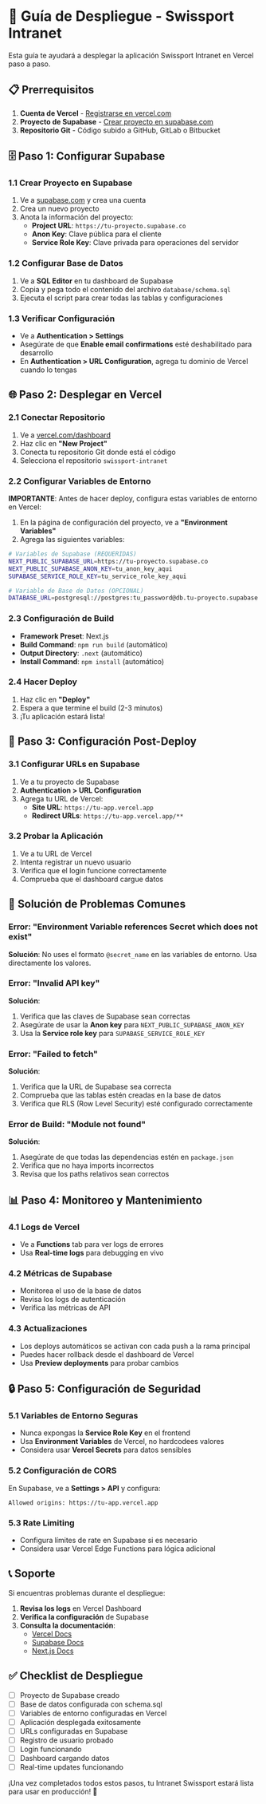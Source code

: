 # 🚀 Guía de Despliegue - Swissport Intranet

Esta guía te ayudará a desplegar la aplicación Swissport Intranet en Vercel paso a paso.

## 📋 Prerrequisitos

1. **Cuenta de Vercel** - [Registrarse en vercel.com](https://vercel.com)
2. **Proyecto de Supabase** - [Crear proyecto en supabase.com](https://supabase.com)
3. **Repositorio Git** - Código subido a GitHub, GitLab o Bitbucket

## 🗄️ Paso 1: Configurar Supabase

### 1.1 Crear Proyecto en Supabase
1. Ve a [supabase.com](https://supabase.com) y crea una cuenta
2. Crea un nuevo proyecto
3. Anota la información del proyecto:
   - **Project URL**: `https://tu-proyecto.supabase.co`
   - **Anon Key**: Clave pública para el cliente
   - **Service Role Key**: Clave privada para operaciones del servidor

### 1.2 Configurar Base de Datos
1. Ve a **SQL Editor** en tu dashboard de Supabase
2. Copia y pega todo el contenido del archivo `database/schema.sql`
3. Ejecuta el script para crear todas las tablas y configuraciones

### 1.3 Verificar Configuración
- Ve a **Authentication > Settings**
- Asegúrate de que **Enable email confirmations** esté deshabilitado para desarrollo
- En **Authentication > URL Configuration**, agrega tu dominio de Vercel cuando lo tengas

## 🌐 Paso 2: Desplegar en Vercel

### 2.1 Conectar Repositorio
1. Ve a [vercel.com/dashboard](https://vercel.com/dashboard)
2. Haz clic en **"New Project"**
3. Conecta tu repositorio Git donde está el código
4. Selecciona el repositorio `swissport-intranet`

### 2.2 Configurar Variables de Entorno
**IMPORTANTE**: Antes de hacer deploy, configura estas variables de entorno en Vercel:

1. En la página de configuración del proyecto, ve a **"Environment Variables"**
2. Agrega las siguientes variables:

```bash
# Variables de Supabase (REQUERIDAS)
NEXT_PUBLIC_SUPABASE_URL=https://tu-proyecto.supabase.co
NEXT_PUBLIC_SUPABASE_ANON_KEY=tu_anon_key_aqui
SUPABASE_SERVICE_ROLE_KEY=tu_service_role_key_aqui

# Variable de Base de Datos (OPCIONAL)
DATABASE_URL=postgresql://postgres:tu_password@db.tu-proyecto.supabase.co:5432/postgres
```

### 2.3 Configuración de Build
- **Framework Preset**: Next.js
- **Build Command**: `npm run build` (automático)
- **Output Directory**: `.next` (automático)
- **Install Command**: `npm install` (automático)

### 2.4 Hacer Deploy
1. Haz clic en **"Deploy"**
2. Espera a que termine el build (2-3 minutos)
3. ¡Tu aplicación estará lista!

## 🔧 Paso 3: Configuración Post-Deploy

### 3.1 Configurar URLs en Supabase
1. Ve a tu proyecto de Supabase
2. **Authentication > URL Configuration**
3. Agrega tu URL de Vercel:
   - **Site URL**: `https://tu-app.vercel.app`
   - **Redirect URLs**: `https://tu-app.vercel.app/**`

### 3.2 Probar la Aplicación
1. Ve a tu URL de Vercel
2. Intenta registrar un nuevo usuario
3. Verifica que el login funcione correctamente
4. Comprueba que el dashboard cargue datos

## 🐛 Solución de Problemas Comunes

### Error: "Environment Variable references Secret which does not exist"
**Solución**: No uses el formato `@secret_name` en las variables de entorno. Usa directamente los valores.

### Error: "Invalid API key"
**Solución**: 
1. Verifica que las claves de Supabase sean correctas
2. Asegúrate de usar la **Anon key** para `NEXT_PUBLIC_SUPABASE_ANON_KEY`
3. Usa la **Service role key** para `SUPABASE_SERVICE_ROLE_KEY`

### Error: "Failed to fetch"
**Solución**:
1. Verifica que la URL de Supabase sea correcta
2. Comprueba que las tablas estén creadas en la base de datos
3. Verifica que RLS (Row Level Security) esté configurado correctamente

### Error de Build: "Module not found"
**Solución**:
1. Asegúrate de que todas las dependencias estén en `package.json`
2. Verifica que no haya imports incorrectos
3. Revisa que los paths relativos sean correctos

## 📊 Paso 4: Monitoreo y Mantenimiento

### 4.1 Logs de Vercel
- Ve a **Functions** tab para ver logs de errores
- Usa **Real-time logs** para debugging en vivo

### 4.2 Métricas de Supabase
- Monitorea el uso de la base de datos
- Revisa los logs de autenticación
- Verifica las métricas de API

### 4.3 Actualizaciones
- Los deploys automáticos se activan con cada push a la rama principal
- Puedes hacer rollback desde el dashboard de Vercel
- Usa **Preview deployments** para probar cambios

## 🔒 Paso 5: Configuración de Seguridad

### 5.1 Variables de Entorno Seguras
- Nunca expongas la **Service Role Key** en el frontend
- Usa **Environment Variables** de Vercel, no hardcodees valores
- Considera usar **Vercel Secrets** para datos sensibles

### 5.2 Configuración de CORS
En Supabase, ve a **Settings > API** y configura:
```
Allowed origins: https://tu-app.vercel.app
```

### 5.3 Rate Limiting
- Configura límites de rate en Supabase si es necesario
- Considera usar Vercel Edge Functions para lógica adicional

## 📞 Soporte

Si encuentras problemas durante el despliegue:

1. **Revisa los logs** en Vercel Dashboard
2. **Verifica la configuración** de Supabase
3. **Consulta la documentación**:
   - [Vercel Docs](https://vercel.com/docs)
   - [Supabase Docs](https://supabase.com/docs)
   - [Next.js Docs](https://nextjs.org/docs)

## ✅ Checklist de Despliegue

- [ ] Proyecto de Supabase creado
- [ ] Base de datos configurada con schema.sql
- [ ] Variables de entorno configuradas en Vercel
- [ ] Aplicación desplegada exitosamente
- [ ] URLs configuradas en Supabase
- [ ] Registro de usuario probado
- [ ] Login funcionando
- [ ] Dashboard cargando datos
- [ ] Real-time updates funcionando

¡Una vez completados todos estos pasos, tu Intranet Swissport estará lista para usar en producción! 🎉
